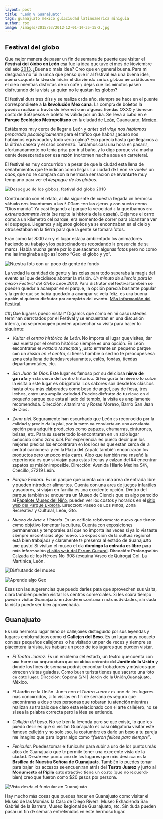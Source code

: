 ```yaml
---
layout: post
title: "León y Guanajuato"
tags: guanajuato mexico guiaciudad latinoamerica miniguia
author: rox
image: /images/2015/03/2012-12-01-14-35-15-2.jpg
---
```

## Festival del globo
Que mejor manera de pasar un fin de semana de puente  que visitar el **Festival del Globo en León** esa fue la idea que tuve el mes de Noviembre del año [2013](/tag/2013). ¿Buena o mala idea? Creo que en general buena. Para mi desgracia no fui la unica que penso que ir al festival era una buena idea, suena coqueta la idea de iniciar el día viendo varios globos aerostáticos en el cielo mientras disfrutas de un café y dejas que los minutos pasen disfrutando de la vista ¿a quien no le gustan los globos? 

El festival dura tres días y se realiza cada año, siempre se hace en el puente correspondiente a **la Revolución Mexicana**. La compra de boletos la puedes realizar a través de internet o en algunas tiendas OXXO y tiene un costo de $50 pesos el boleto es válido por un día. Se lleva a cabo en el **Parque Ecológico Metropolitano** en la ciudad de [León](/tag/leon), Guanajuato, [México](/tag/mexico).

Estábamos muy cerca de llegar a León y *antes del viaje nos habíamos preparado psicológicamente* para el tráfico que habría ¿acaso nos habíamos equivocado y todo sería calma? Eso parecía hasta que llegamos a la última caseta y el caos comenzó. Tardamos casi una hora en pasarla, afortunadamente no tenía prisa por ir al baño, y lo digo porque vi a mucha gente desesperada por esa razón (no tomen mucha agua en carretera). 

El festival es muy concurrido y a pesar de que la ciudad esta llena de señalamientos que te indican como llegar. La ciudad de Léon se vuelve un *caos*, que no se compara con la hermosa sensación de levantarte muy temprano para ver el *despegue de los globos*.

![Despegue de los globos, festival del globo 2013](/images/2015/03/2013-11-17-07-20-46.jpg)

Continuando con el relato, al día siguiente de nuestra llegada un hermoso sábado nos levantamos a las 5:00am con las ojeras y con sueño como “Dios manda”. Ya casi llegando al parque la velocidad a la que íbamos era *extremadamente lenta* (se repite la historia de la caseta). Dejamos el carro como a un kilometro del parque, era momento de correr para alcanzar a ver el despegue. Llegamos y algunos globos ya se encontraban en el cielo y otros estaban en la tierra para que la gente se tomara fotos. 

Eran como las 8:00 am y el lugar estaba ambientado los animadores haciendo su trabajo y los patrocinadores recordando la presencia de su marca. Habia mucha gente por lo que sacamos algunas fotos pero no como me las imaginaba algo así como “Geo, el globo y yo”.

![Nuestra foto con un poco de gente de fondo](/images/2015/03/2013-11-17-07-41-15.jpg)

La verdad la cantidad de gente y las colas para todo superaba la magia del evento así que decidimos abortar la misión. *Un minuto de silencio para la misión Festival del Globo León 2013*. Para disfrutar del festival también se pueden quedar a acampar en el parque, la opción parecía bastante popular y la gente que se había quedado a acampar se veía feliz, es una buena opción si quieres disfrutar por completo del evento. [Más Información del Festival](http://www.leonguanajuato.com/festivaldelglobo/).

##¿Que lugares puedo visitar?
Digamos que como en mi caso ustedes terminan derrotados por el Festival y se encuentran en una discusión interna, no se preocupen pueden aprovechar su visita para hacer lo siguiente:

* *Visitar el centro histórico de León*. No importa el lugar que visites, dar una vuelta por el centro histórico siempre es una opción. En León encontrarás el *Palacio Municipal* y justo enfrente un pequeño parque con un *kiosko en el centro*, si tienes hambre o sed no te preocupes esa zona esta llena de tiendas restaurantes, cafés, fondas, tiendas departamentales, etc.

* *San Juan de Dios*. Este lugar es famoso por su deliciosa **nieve de garrafa** y esta cerca del centro historico. Si les gusta la nieve o lo dulce la visita a este lugar es obligatoria. Los sabores son desde los clásicos hasta otros más elaborados como beso de angel, pay de fresa, tres leches, entre una amplia variedad. Puedes disfrutar de tu nieve en el pequeño parque que esta al lado del templo, la visita es ampliamente recomendada.
Dirección: Altamirano y Rosas Moreno, Barrio San Juan de Dios.

* *Zona piel*. Seguramente han escuchado que León es reconocido por la calidad y precio de la piel, por la tanto se convierte en una excelente opción para adquirir productos como zapatos, chamarras, cinturones, bolsas, etc. Para su suerte todo lo encontraran en un solo lugar conocido como *zona piel*. Por experiencia les puedo decir que los mejores precios los encontraran en los locales que estan cerca de la central camionera, y en la Plaza del Zapato también encontraran los productos pero un poco más caros. Algo que también me enseñó la experiencia es que si viajan para estas fechas y calzan del #4 encontrar zapatos es misión imposible.
Dirección: Avenida Hilario Medina S/N, Coecillo, 37219 León.

* *Parque Explora*. Es un parque que cuenta con una área de entrada libre y pueden introducir alimentos. Cuenta con una area de juegos infantiles y asadores, si viajan en familia es una excelente opción. Dentro del parque también se encuentra un Museo de Ciencia que es algo parecido al [Papalote Museo del Niño](/df-museos-y-miradores/), pueden ver los costos y horarios en el [sitio web del Parque Explora](http://w.explora.edu.mx/).
Dirección: Paseo de Los Niños, Zona Recreativa y Cultural, León, Gto.

* *Museo de Arte e Historia*. Es un edificio relativamente nuevo que tienen como  objetivo fomentar la cultura. Cuenta con exposiciones permanentes y temporales así que no importa las veces si ya lo visitaste siempre encontrarás algo nuevo. La exposición de la cultura regional está bien trabajada y claramente te presenta al estado de Guanajuato ¡me gusto! Si visitan el museo el día **domingo la entrada es libre** para más información [el sitio web del Forum Cultural](http://forumcultural.guanajuato.gob.mx/forum-cultural/museo/).
Dirección: Prolongación Calzada de los Héroes No. 908 (esquina Vasco de Quiroga) Col. La Martinica, León.

![Disfrutando del museo](/images/2015/03/IMG_20141116_115515.jpg)

![Aprende algo Geo](/images/2015/03/IMG_20141116_121458.jpg)

Esas son las sugerencias que puedo darles para que aprovechen sus visita, claro también pueden visitar los centros comerciales. Si les sobra tiempo pueden visitar Guanajuato en donde encontraran más actividades, sin duda la visita puede ser bien aprovechada.

## Guanajuato
Es una hermoso lugar lleno de callejones distinguido por sus leyendas y lugares emblemáticos como el **Callejon del Beso**.  Es un lugar muy coqueto con sus pequeños callejones lo he visitado un par de veces y siempre es placentera la visita, les hablare un poco de los lugares que pueden visitar.

* *El Teatro Juarez*. Es un emblema del estado, un teatro que cuenta con una hermosa arquitectura que se ubica enfrente del **Jardin de la  Unión** y donde los fines de semana podrás encontrar trobadores y músicos que ofrecen visitas guiadas. Como buen turista tienes que sacarte una foto en este lugar. Dirección: Sopena S/N | Jardin de la Unión,Guanajuato, México.

* El Jardín de la Unión. Junto con el *Teatro Juarez* es uno de los lugares más concurridos, si lo visitas en fin de semana es seguro que encontraras a dos o tres personas que robaran tu atención mientras realizan su trabajo que claro esta relacionado con el arte callejero, no se si sea la palabra correcta pero la idea se entiende.

* *Callejón del beso*. No se bien la leyenda pero se que existe, lo que les puedo decir es que si visitan Guanajuato es casi obligatoria visitar este famoso callejón y no solo eso, la costumbre es darle un beso a tu pareja me imagino que para lograr algo como *“fueron felices para siempre”*.

* *Funicular*. Puedes tomar el funicular para subir a uno de los puntos más altos de Guanajuato que te permite tener una excelente vista de la ciudad. Desde ese punto uno de los lugares que más destaca es la **Basílica de Nuestra Señora de Guanajuato**. También lo puedes tomar para bajar, los accesos se encuentran atrás del **Teatro Juarez** y junto al **Monumento al Pípila** este atractivo tiene un costo (que no recuerdo bien) creo que fueron como $20 pesos por persona.

![Vista desde el funicular en Guanajuato](/images/2015/03/2012-12-01-14-35-15-2.jpg)

Hay mucho más cosas que puedes hacer en Guanajuato como visitar el Museo de las Momias, la Casa de Diego Rivera, Museo Exhacienda San Gabriel de la Barrera, Museo Regional de Guanajuato, etc. Sin duda pueden pasar un fin de semana entretenidos en este hermoso lugar.

